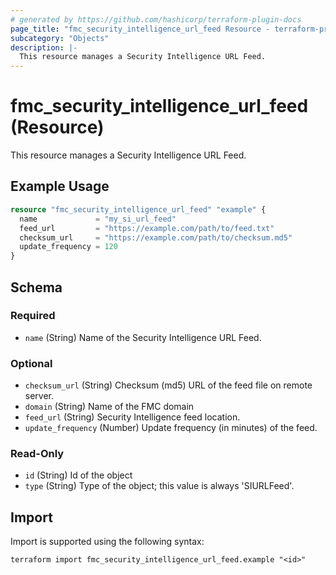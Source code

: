 ```yaml
---
# generated by https://github.com/hashicorp/terraform-plugin-docs
page_title: "fmc_security_intelligence_url_feed Resource - terraform-provider-fmc"
subcategory: "Objects"
description: |-
  This resource manages a Security Intelligence URL Feed.
---
```


# fmc_security_intelligence_url_feed (Resource)

This resource manages a Security Intelligence URL Feed.

## Example Usage

```terraform
resource "fmc_security_intelligence_url_feed" "example" {
  name             = "my_si_url_feed"
  feed_url         = "https://example.com/path/to/feed.txt"
  checksum_url     = "https://example.com/path/to/checksum.md5"
  update_frequency = 120
}
```

<!-- schema generated by tfplugindocs -->
## Schema

### Required

- `name` (String) Name of the Security Intelligence URL Feed.

### Optional

- `checksum_url` (String) Checksum (md5) URL of the feed file on remote server.
- `domain` (String) Name of the FMC domain
- `feed_url` (String) Security Intelligence feed location.
- `update_frequency` (Number) Update frequency (in minutes) of the feed.

### Read-Only

- `id` (String) Id of the object
- `type` (String) Type of the object; this value is always 'SIURLFeed'.

## Import

Import is supported using the following syntax:

```shell
terraform import fmc_security_intelligence_url_feed.example "<id>"
```
